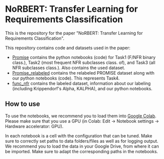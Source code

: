 # NoRBERT: Transfer Learning for Requirements Classification
This is the repository for the paper "NoRBERT: Transfer Learning for Requirements Classification".

This repository contains code and datasets used in the paper:
* [Promise](./Promise/) contains the python notebooks (code) for Task1 (F/NFR binary class.), Task2 (most frequent NFR subclasses class. of), and Task3 (all NFR subclasses class.). Also contains the used dataset.
* [Promise_relabeled](./Promise_relabeled/) contains the relabeled PROMISE dataset along with our python notebooks (code). This represents Task4.
* [func_nfr](./func_nfr/) contains the labeled dataset, information about our labeling (including Krippendorf's Alpha, KALPHA), and our python notebooks.

## How to use
To use the notebooks, we recommend you to load them into [Google Colab](https://colab.research.google.com/github/norbert-one/NoRBERT).
Please make sure that you use a GPU (in Colab: Edit -> Notebook settings -> Hardware accelerator: GPU).

In each notebook is a cell with the configuration that can be tuned.
Make sure to correctly set paths to data folders/files as well as for logging output.
We recommend you to load the data in your Google Drive, from where it can be imported.
Make sure to adapt the corresponding paths in the notebooks.
